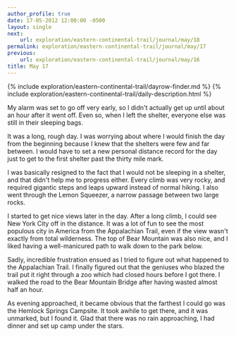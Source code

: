 ```yaml
---
author_profile: true
date: 17-05-2012 12:00:00 -0500
layout: single
next:
    url: exploration/eastern-continental-trail/journal/may/18
permalink: exploration/eastern-continental-trail/journal/may/17
previous:
    url: exploration/eastern-continental-trail/journal/may/16
title: May 17
---
```

{% include exploration/eastern-continental-trail/dayrow-finder.md %}
{% include exploration/eastern-continental-trail/daily-description.html %}

My alarm was set to go off very early, so I didn't actually get up until about an hour after it went off. Even so, when I left the shelter, everyone else was still in their sleeping bags.

It was a long, rough day. I was worrying about where I would finish the day from the beginning because I knew that the shelters were few and far between. I would have to set a new personal distance record for the day just to get to the first shelter past the thirty mile mark.

I was basically resigned to the fact that I would not be sleeping in a shelter, and that didn't help me to progress either. Every climb was very rocky, and required gigantic steps and leaps upward instead of normal hiking. I also went through the Lemon Squeezer, a narrow passage between two large rocks.

I started to get nice views later in the day. After a long climb, I could see New York City off in the distance. It was a lot of fun to see the most populous city in America from the Appalachian Trail, even if the view wasn't exactly from total wilderness. The top of Bear Mountain was also nice, and I liked having a well-manicured path to walk down to the park below.

Sadly, incredible frustration ensued as I tried to figure out what happened to the Appalachian Trail. I finally figured out that the geniuses who blazed the trail put it right through a zoo which had closed hours before I got there. I walked the road to the Bear Mountain Bridge after having wasted almost half an hour.

As evening approached, it became obvious that the farthest I could go was the Hemlock Springs Campsite. It took awhile to get there, and it was unmarked, but I found it. Glad that there was no rain approaching, I had dinner and set up camp under the stars.